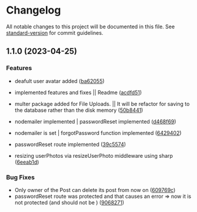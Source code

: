 # Changelog

All notable changes to this project will be documented in this file. See [standard-version](https://github.com/conventional-changelog/standard-version) for commit guidelines.

## 1.1.0 (2023-04-25)

### Features

- deafult user avatar added ([ba62055](https://github.com/actuallyzefe/twitter-backend-clone/commit/ba620558cb1a37d15e3cd5ef96d828b7a6427208))
- implemented features and fixes || Readme ([acdfd51](https://github.com/actuallyzefe/twitter-backend-clone/commit/acdfd517dd7c6124ef0461407a32e8e38060007f))

- multer package added for File Uploads. || It will be refactor for saving to the database rather than the disk memory ([50b8441](https://github.com/actuallyzefe/twitter-backend-clone/commit/50b8441bcffb975b49ef94bec27282ec196ae211))
- nodemailer implemented | passwordReset implemented ([d468f69](https://github.com/actuallyzefe/twitter-backend-clone/commit/d468f697fd482d10c086da010251918641327e60))
- nodemailer is set | forgotPassword function implemented ([6429402](https://github.com/actuallyzefe/twitter-backend-clone/commit/6429402fadd8b90d6400d0627ef3507cf212d9b5))
- passwordReset route implemented ([39c5574](https://github.com/actuallyzefe/twitter-backend-clone/commit/39c55749ac1c2137c42fee117071a372364aefa3))
- resizing userPhotos via resizeUserPhoto middleware using sharp ([6eeab1d](https://github.com/actuallyzefe/twitter-backend-clone/commit/6eeab1d99cf5f43b0c999f96648a89a57a2bb0b8))

### Bug Fixes

- Only owner of the Post can delete its post from now on ([609769c](https://github.com/actuallyzefe/twitter-backend-clone/commit/609769c45b06e5109e63a666b3f1402a661db04e))
- passwordReset route was protected and that causes an error => now it is not protected (and should not be ) ([9068271](https://github.com/actuallyzefe/twitter-backend-clone/commit/9068271e729070de949d65730542e931d79d1f48))
